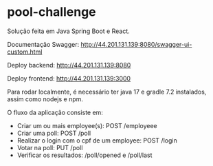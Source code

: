 # pool-challenge
Solução feita em Java Spring Boot e React.

Documentação Swagger: http://44.201.131.139:8080/swagger-ui-custom.html

Deploy backend: http://44.201.131.139:8080

Deploy frontend: http://44.201.131.139:3000

Para rodar localmente, é necessário ter java 17 e gradle 7.2 instalados, assim como nodejs e npm.

O fluxo da aplicação consiste em:
- Criar um ou mais employee(s): POST /employeee
- Criar uma poll: POST /poll
- Realizar o login com o cpf de um employee: POST /login
- Votar na poll: PUT /poll
- Verificar os resultados: /poll/opened e /poll/last
